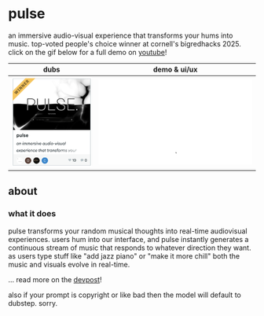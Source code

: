 # pulse

an immersive audio-visual experience that transforms your hums into music. top-voted people's choice winner at cornell's bigredhacks 2025. click on the gif below for a full demo on [youtube](https://www.youtube.com/watch?v=bwiFqrOQw84)!

| dubs | demo & ui/ux |
| :---: | :---: |
| <img src="media/bigredwin.png" alt="bigredhacks winner" width="250"> | <a href="https://www.youtube.com/watch?v=bwiFqrOQw84"><img src="media/demo.gif" alt="pulse demo" width="500"></a> |

## about

### what it does

pulse transforms your random musical thoughts into real-time audiovisual experiences. users hum into our interface, and pulse instantly generates a continuous stream of music that responds to whatever direction they want. as users type stuff like "add jazz piano" or "make it more chill" both the music and visuals evolve in real-time.

... read more on the [devpost](https://devpost.com/software/pulse-4rpujf)!

also if your prompt is copyright or like bad then the model will default to dubstep. sorry.